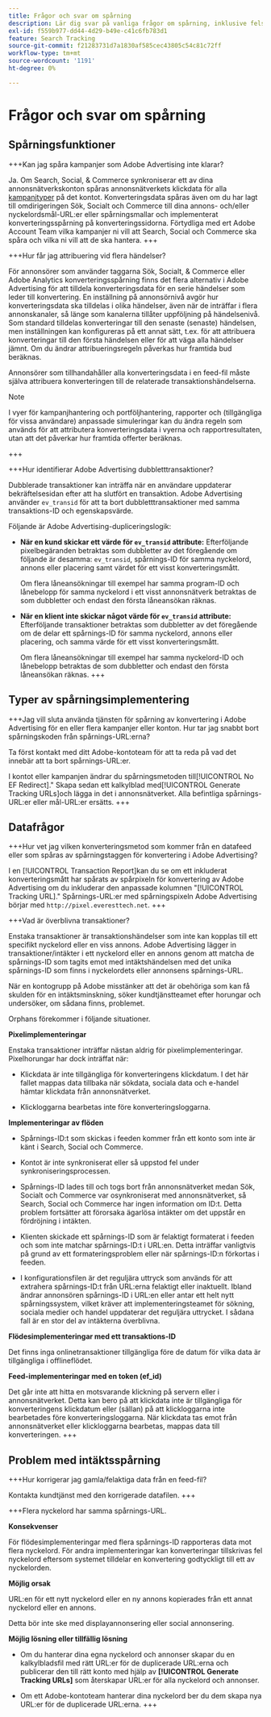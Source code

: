 ```yaml
---
title: Frågor och svar om spårning
description: Lär dig svar på vanliga frågor om spårning, inklusive felsökning.
exl-id: f559b977-dd44-4d29-b49e-c41c6fb783d1
feature: Search Tracking
source-git-commit: f21283731d7a1830af585cec43805c54c81c72ff
workflow-type: tm+mt
source-wordcount: '1191'
ht-degree: 0%

---
```


# Frågor och svar om spårning

## Spårningsfunktioner

+++Kan jag spåra kampanjer som Adobe Advertising inte klarar?

Ja. Om Search, Social, &amp; Commerce synkroniserar ett av dina annonsnätverkskonton spåras annonsnätverkets klickdata för alla [kampanjtyper](/help/search-social-commerce/introduction/supported-inventory.md) på det kontot. Konverteringsdata spåras även om du har lagt till omdirigeringen Sök, Socialt och Commerce till dina annons- och/eller nyckelordsmål-URL:er eller spårningsmallar och implementerat konverteringsspårning på konverteringssidorna. Förtydliga med ert Adobe Account Team vilka kampanjer ni vill att Search, Social och Commerce ska spåra och vilka ni vill att de ska hantera.
+++

+++Hur får jag attribuering vid flera händelser?

För annonsörer som använder taggarna Sök, Socialt, &amp; Commerce eller Adobe Analytics konverteringsspårning finns det flera alternativ i Adobe Advertising för att tilldela konverteringsdata för en serie händelser som leder till konvertering. En inställning på annonsörnivå avgör hur konverteringsdata ska tilldelas i olika händelser, även när de inträffar i flera annonskanaler, så länge som kanalerna tillåter uppföljning på händelsenivå. Som standard tilldelas konverteringar till den senaste (senaste) händelsen, men inställningen kan konfigureras på ett annat sätt, t.ex. för att attribuera konverteringar till den första händelsen eller för att väga alla händelser jämnt. Om du ändrar attribueringsregeln påverkas hur framtida bud beräknas.

Annonsörer som tillhandahåller alla konverteringsdata i en feed-fil måste själva attribuera konverteringen till de relaterade transaktionshändelserna.

>[!NOTE]
>
>I vyer för kampanjhantering och portföljhantering, rapporter och (tillgängliga för vissa användare) anpassade simuleringar kan du ändra regeln som används för att attributera konverteringsdata i vyerna och rapportresultaten, utan att det påverkar hur framtida offerter beräknas.

+++

+++Hur identifierar Adobe Advertising dubbletttransaktioner?

Dubblerade transaktioner kan inträffa när en användare uppdaterar bekräftelsesidan efter att ha slutfört en transaktion. Adobe Advertising använder `ev_transid` för att ta bort dubbletttransaktioner med samma transaktions-ID och egenskapsvärde.

Följande är Adobe Advertising-dupliceringslogik:

* **När en kund skickar ett värde för `ev_transid` attribute:** Efterföljande pixelbegäranden betraktas som dubbletter av det föregående om följande är desamma: `ev_transid`, spårnings-ID för samma nyckelord, annons eller placering samt värdet för ett visst konverteringsmått.

  Om flera låneansökningar till exempel har samma program-ID och lånebelopp för samma nyckelord i ett visst annonsnätverk betraktas de som dubbletter och endast den första låneansökan räknas.

* **När en klient inte skickar något värde för `ev_transid` attribute:** Efterföljande transaktioner betraktas som dubbletter av det föregående om de delar ett spårnings-ID för samma nyckelord, annons eller placering, och samma värde för ett visst konverteringsmått.

  Om flera låneansökningar till exempel har samma nyckelord-ID och lånebelopp betraktas de som dubbletter och endast den första låneansökan räknas.
+++

## Typer av spårningsimplementering

+++Jag vill sluta använda tjänsten för spårning av konvertering i Adobe Advertising för en eller flera kampanjer eller konton. Hur tar jag snabbt bort spårningskoden från spårnings-URL:erna?

Ta först kontakt med ditt Adobe-kontoteam för att ta reda på vad det innebär att ta bort spårnings-URL:er.

I kontot eller kampanjen ändrar du spårningsmetoden till[!UICONTROL No EF Redirect].&quot; Skapa sedan ett kalkylblad med[!UICONTROL Generate Tracking URLs]och lägga in det i annonsnätverket. Alla befintliga spårnings-URL:er eller mål-URL:er ersätts.
+++

## Datafrågor

+++Hur vet jag vilken konverteringsmetod som kommer från en datafeed eller som spåras av spårningstaggen för konvertering i Adobe Advertising?

I en [!UICONTROL Transaction Report]kan du se om ett inkluderat konverteringsmått har spårats av spårpixeln för konvertering av Adobe Advertising om du inkluderar den anpassade kolumnen &quot;[!UICONTROL Tracking URL].&quot; Spårnings-URL:er med spårningspixeln Adobe Advertising börjar med `http://pixel.everesttech.net`.
+++

+++Vad är överblivna transaktioner?

Enstaka transaktioner är transaktionshändelser som inte kan kopplas till ett specifikt nyckelord eller en viss annons. Adobe Advertising lägger in transaktioner/intäkter i ett nyckelord eller en annons genom att matcha de spårnings-ID som tagits emot med intäktshändelsen med det unika spårnings-ID som finns i nyckelordets eller annonsens spårnings-URL.

När en kontogrupp på Adobe misstänker att det är obehöriga som kan få skulden för en intäktsminskning, söker kundtjänstteamet efter horungar och undersöker, om sådana finns, problemet.

Orphans förekommer i följande situationer.

**Pixelimplementeringar**

Enstaka transaktioner inträffar nästan aldrig för pixelimplementeringar. Pixelhorungar har dock inträffat när:

* Klickdata är inte tillgängliga för konverteringens klickdatum. I det här fallet mappas data tillbaka när sökdata, sociala data och e-handel hämtar klickdata från annonsnätverket.

* Klickloggarna bearbetas inte före konverteringsloggarna.

**Implementeringar av flöden**

* Spårnings-ID:t som skickas i feeden kommer från ett konto som inte är känt i Search, Social och Commerce.

* Kontot är inte synkroniserat eller så uppstod fel under synkroniseringsprocessen.

* Spårnings-ID lades till och togs bort från annonsnätverket medan Sök, Socialt och Commerce var osynkroniserat med annonsnätverket, så Search, Social och Commerce har ingen information om ID:t. Detta problem fortsätter att förorsaka ägarlösa intäkter om det uppstår en fördröjning i intäkten.

* Klienten skickade ett spårnings-ID som är felaktigt formaterat i feeden och som inte matchar spårnings-ID:t i URL:en. Detta inträffar vanligtvis på grund av ett formateringsproblem eller när spårnings-ID:n förkortas i feeden.

* I konfigurationsfilen är det reguljära uttryck som används för att extrahera spårnings-ID:t från URL:erna felaktigt eller inaktuellt. Ibland ändrar annonsören spårnings-ID i URL:en eller antar ett helt nytt spårningssystem, vilket kräver att implementeringsteamet för sökning, sociala medier och handel uppdaterar det reguljära uttrycket. I sådana fall är en stor del av intäkterna överblivna.

**Flödesimplementeringar med ett transaktions-ID**

Det finns inga onlinetransaktioner tillgängliga före de datum för vilka data är tillgängliga i offlineflödet.

**Feed-implementeringar med en token (ef_id)**

Det går inte att hitta en motsvarande klickning på servern eller i annonsnätverket. Detta kan bero på att klickdata inte är tillgängliga för konverteringens klickdatum eller (sällan) på att klickloggarna inte bearbetades före konverteringsloggarna. När klickdata tas emot från annonsnätverket eller klickloggarna bearbetas, mappas data till konverteringen.
+++

## Problem med intäktsspårning

+++Hur korrigerar jag gamla/felaktiga data från en feed-fil?

Kontakta kundtjänst med den korrigerade datafilen.
+++

+++Flera nyckelord har samma spårnings-URL.

**Konsekvenser**

För flödesimplementeringar med flera spårnings-ID rapporteras data mot flera nyckelord. För andra implementeringar kan konverteringar tillskrivas fel nyckelord eftersom systemet tilldelar en konvertering godtyckligt till ett av nyckelorden.

**Möjlig orsak**

URL:en för ett nytt nyckelord eller en ny annons kopierades från ett annat nyckelord eller en annons.

Detta bör inte ske med displayannonsering eller social annonsering.

**Möjlig lösning eller tillfällig lösning**

* Om du hanterar dina egna nyckelord och annonser skapar du en kalkylbladsfil med rätt URL:er för de duplicerade URL:erna och publicerar den till rätt konto med hjälp av **[!UICONTROL Generate Tracking URLs]** som återskapar URL:er för alla nyckelord och annonser.

* Om ett Adobe-kontoteam hanterar dina nyckelord ber du dem skapa nya URL:er för de duplicerade URL:erna.
+++
